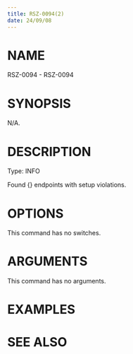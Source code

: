 ```yaml
---
title: RSZ-0094(2)
date: 24/09/08
---
```


# NAME

RSZ-0094 - RSZ-0094

# SYNOPSIS

N/A.

# DESCRIPTION

Type: INFO

Found {} endpoints with setup violations.

# OPTIONS

This command has no switches.

# ARGUMENTS

This command has no arguments.

# EXAMPLES

# SEE ALSO
